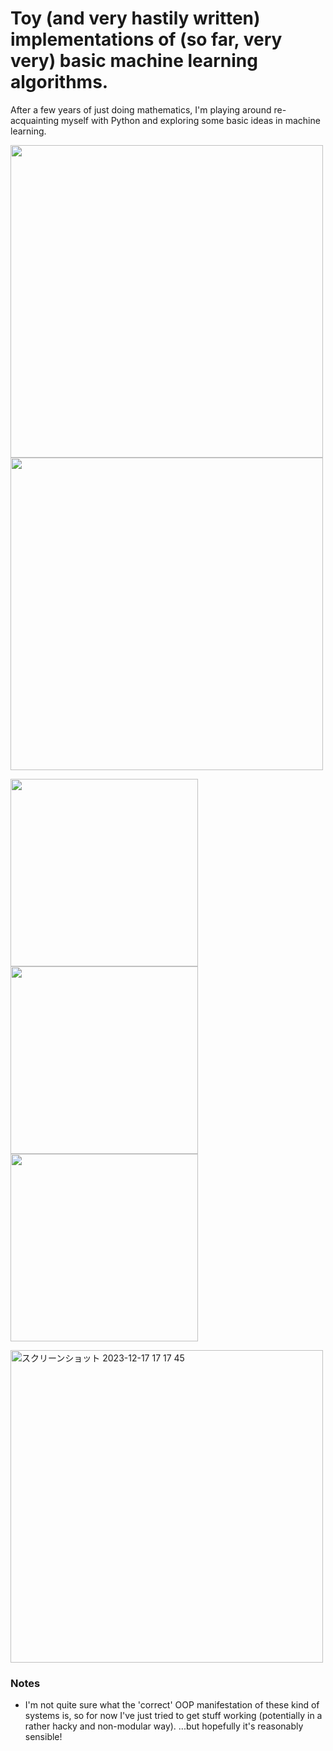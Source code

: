 # Toy (and very hastily written) implementations of (so far, very very) basic machine learning algorithms.

After a few years of just doing mathematics, I'm playing around re-acquainting myself with Python and exploring some basic ideas in machine learning.

<img src="https://github.com/xanderlewis/ml-from-scratch/assets/8215808/d5994f58-f2e8-442b-a8b7-fbc198fb3526" width="500"/> <img src="https://github.com/xanderlewis/ml-from-scratch/assets/8215808/93340009-f7b6-47d0-a9a9-aebcbfffee3d" width="500"/>

<img src="https://github.com/xanderlewis/ml-from-scratch/assets/8215808/b5e294fa-77da-41be-8539-1d4158736dbd" width="300"/> <img src="https://github.com/xanderlewis/ml-from-scratch/assets/8215808/a282f891-a0f9-40d2-a970-970faeb9c0b1" width="300"/> <img src="https://github.com/xanderlewis/ml-from-scratch/assets/8215808/ddc71b95-7a3d-4527-90dd-0f78becdac92" width="300"/>

<img width="500" alt="スクリーンショット 2023-12-17 17 17 45" src="https://github.com/xanderlewis/ml-from-scratch/assets/8215808/a7a2a9fc-5133-48d5-93f6-58462451dc7d">


### Notes
- I'm not quite sure what the 'correct' OOP manifestation of these kind of systems is, so for now I've just tried to get stuff working (potentially in a rather hacky and non-modular way). ...but hopefully it's reasonably sensible!
